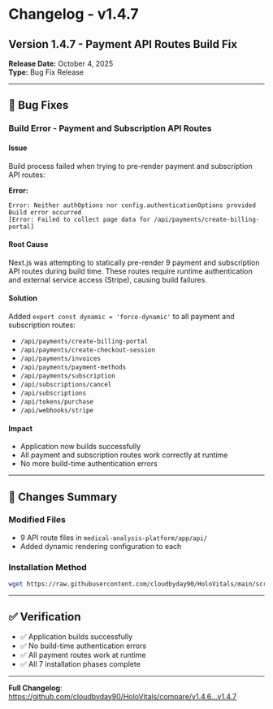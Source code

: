 # Changelog - v1.4.7

## Version 1.4.7 - Payment API Routes Build Fix
**Release Date:** October 4, 2025  
**Type:** Bug Fix Release

---

## 🐛 Bug Fixes

### Build Error - Payment and Subscription API Routes

#### Issue
Build process failed when trying to pre-render payment and subscription API routes:

**Error:**
```
Error: Neither authOptions nor config.authenticationOptions provided
Build error occurred
[Error: Failed to collect page data for /api/payments/create-billing-portal]
```

#### Root Cause
Next.js was attempting to statically pre-render 9 payment and subscription API routes during build time. These routes require runtime authentication and external service access (Stripe), causing build failures.

#### Solution
Added `export const dynamic = 'force-dynamic'` to all payment and subscription routes:

- `/api/payments/create-billing-portal`
- `/api/payments/create-checkout-session`
- `/api/payments/invoices`
- `/api/payments/payment-methods`
- `/api/payments/subscription`
- `/api/subscriptions/cancel`
- `/api/subscriptions`
- `/api/tokens/purchase`
- `/api/webhooks/stripe`

#### Impact
- Application now builds successfully
- All payment and subscription routes work correctly at runtime
- No more build-time authentication errors

---

## 📝 Changes Summary

### Modified Files
- 9 API route files in `medical-analysis-platform/app/api/`
- Added dynamic rendering configuration to each

### Installation Method
```bash
wget https://raw.githubusercontent.com/cloudbyday90/HoloVitals/main/scripts/install-v1.4.7.sh && chmod +x install-v1.4.7.sh && ./install-v1.4.7.sh
```

---

## ✅ Verification

- ✅ Application builds successfully
- ✅ No build-time authentication errors
- ✅ All payment routes work at runtime
- ✅ All 7 installation phases complete

---

**Full Changelog**: https://github.com/cloudbyday90/HoloVitals/compare/v1.4.6...v1.4.7